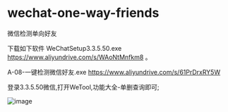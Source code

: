 # wechat-one-way-friends
微信检测单向好友

下载如下软件
WeChatSetup3.3.5.50.exe
https://www.aliyundrive.com/s/WAoNtMnfkm8
。

A-08-一键检测微信好友.exe
https://www.aliyundrive.com/s/61PrDrxRY5W


登录3.3.5.50微信,打开WeTool,功能大全-单删查询即可;


![image](https://user-images.githubusercontent.com/99465938/211245563-70a5cdee-7f55-48b8-b6ae-3ae9749f1067.png)
